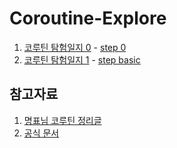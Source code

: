 # Coroutine-Explore
1. [코루틴 탐험일지 0](https://velog.io/@min0505/Coroutine-%ED%83%90%ED%97%98%EC%9D%BC%EC%A7%80) - [step 0](https://github.com/ChangXXX/Android-explore/blob/main/Coroutine-explore/In-IntelliJ/src/main/kotlin/time.kt)
2. [코루틴 탐험일지 1]() - [step basic](https://github.com/ChangXXX/Android-explore/blob/main/Coroutine-explore/In-IntelliJ/src/main/kotlin/basic.kt)

## 참고자료 
1. [명표님 코루틴 정리글](https://myungpyo.medium.com/reading-coroutine-official-guide-thoroughly-part-0-20176d431e9d)
2. [공식 문서](https://kotlinlang.org/docs/coroutines-guide.html#table-of-contents)
